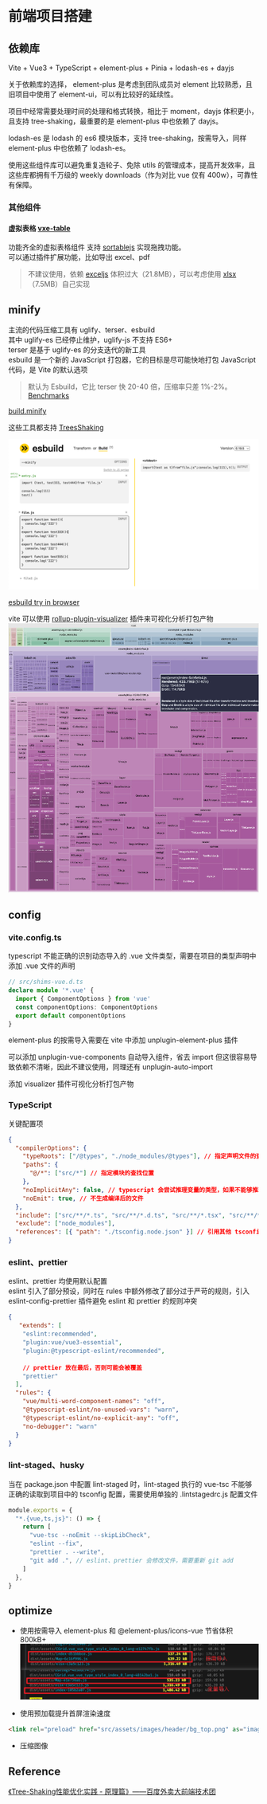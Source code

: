 # 前端项目搭建

## 依赖库
Vite + Vue3 + TypeScript + element-plus + Pinia + lodash-es + dayjs 

关于依赖库的选择， element-plus 是考虑到团队成员对 element 比较熟悉，且旧项目中使用了 element-ui，可以有比较好的延续性。

项目中经常需要处理时间的处理和格式转换，相比于 moment，dayjs 体积更小，且支持 tree-shaking，最重要的是 element-plus 中也依赖了 dayjs。

lodash-es 是 lodash 的 es6 模块版本，支持 tree-shaking，按需导入，同样 element-plus 中也依赖了 lodash-es。

使用这些组件库可以避免重复造轮子、免除 utils 的管理成本，提高开发效率，且这些库都拥有千万级的 weekly downloads（作为对比 vue 仅有 400w），可靠性有保障。

### 其他组件

#### 虚拟表格  [vxe-table](https://www.npmjs.com/package/vxe-table)  
功能齐全的虚拟表格组件 
支持 [sortablejs](https://www.npmjs.com/package/sortablejs) 实现拖拽功能。   
可以通过插件扩展功能，比如导出 excel、pdf  
  > 不建议使用，依赖 [exceljs](https://www.npmjs.com/package/exceljs) 体积过大（21.8MB），可以考虑使用 [xlsx](https://www.npmjs.com/package/xlsx)（7.5MB）自己实现  



## minify

主流的代码压缩工具有 uglify、terser、esbuild  
其中 uglify-es 已经停止维护，uglify-js 不支持 ES6+  
terser 是基于 uglify-es 的分支迭代的新工具  
esbuild 是一个新的 JavaScript 打包器，它的目标是尽可能快地打包 JavaScript 代码，是 Vite 的默认选项

> 默认为 Esbuild，它比 terser 快 20-40 倍，压缩率只差 1%-2%。[Benchmarks](https://github.com/privatenumber/minification-benchmarks)

[build.minify](https://cn.vitejs.dev/config/build-options.html#build-minify)

这些工具都支持 [TreesShaking](https://developer.mozilla.org/zh-CN/docs/Glossary/Tree_shaking)

![esbuild demo](image.png)

[esbuild try in browser](https://esbuild.github.io/try/)

vite 可以使用 [rollup-plugin-visualizer](https://www.npmjs.com/package/rollup-plugin-visualizer) 插件来可视化分析打包产物
![Alt text](image-1.jpg)

## config
### vite.config.ts
typescript 不能正确的识别动态导入的 .vue 文件类型，需要在项目的类型声明中添加 .vue 文件的声明

```ts
// src/shims-vue.d.ts
declare module '*.vue' {
  import { ComponentOptions } from 'vue'
  const componentOptions: ComponentOptions
  export default componentOptions
}
```

element-plus 的按需导入需要在 vite 中添加 unplugin-element-plus 插件

可以添加 unplugin-vue-components 自动导入组件，省去 import 但这很容易导致依赖不清晰，因此不建议使用，同理还有 unplugin-auto-import

添加 visualizer 插件可视化分析打包产物

### TypeScript
关键配置项
```json
{
  "compilerOptions": {
    "typeRoots": ["/@types", "./node_modules/@types"], // 指定声明文件的查找位置
    "paths": {
      "@/*": ["src/*"] // 指定模块的查找位置
    },
    "noImplicitAny": false, // typescript 会尝试推理变量的类型，如果不能够推理出来则会降隐式级为 any 类型，这个配置项可以禁止隐式的 any 类型，配置为 true 时，降级为 any 时会报错
    "noEmit": true, // 不生成编译后的文件
  },
  "include": ["src/**/*.ts", "src/**/*.d.ts", "src/**/*.tsx", "src/**/*.vue"],
  "exclude": ["node_modules"],
  "references": [{ "path": "./tsconfig.node.json" }] // 引用其他 tsconfig.json
}
```

### eslint、prettier
eslint、prettier 均使用默认配置  
eslint 引入了部分预设，同时在 rules 中额外修改了部分过于严苛的规则，引入 eslint-config-prettier 插件避免 eslint 和 prettier 的规则冲突

```json
{
   "extends": [
    "eslint:recommended",
    "plugin:vue/vue3-essential",
    "plugin:@typescript-eslint/recommended",

    // prettier 放在最后，否则可能会被覆盖
    "prettier"
  ],
  "rules": {
    "vue/multi-word-component-names": "off",
    "@typescript-eslint/no-unused-vars": "warn",
    "@typescript-eslint/no-explicit-any": "off",
    "no-debugger": "warn"
  }
}
```

### lint-staged、husky
当在 package.json 中配置 lint-staged 时，lint-staged 执行的 vue-tsc 不能够正确的读取到项目中的 tsconfig 配置，需要使用单独的 .lintstagedrc.js 配置文件

```js
module.exports = {
  "*.{vue,ts,js}": () => {
    return [
      "vue-tsc --noEmit --skipLibCheck", 
      "eslint --fix",
      "prettier . --write",
      "git add .", // eslint、prettier 会修改文件，需要重新 git add
    ]
  },
}

```

## optimize

- 使用按需导入 element-plus 和 @element-plus/icons-vue 节省体积 800kB+
![Alt text](image-2.png)

- 使用预加载提升首屏渲染速度
```html
<link rel="preload" href="src/assets/images/header/bg_top.png" as="image" />
```

- 压缩图像

## Reference

[《Tree-Shaking性能优化实践 - 原理篇》——百度外卖大前端技术团](https://juejin.cn/post/6844903544756109319?from=search-suggest#heading-0)